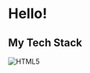 <h1>Hello!</h1>

<h2>My Tech Stack</h2>

![HTML5](https://img.shields.io/badge/-HTML5-F05032?style=for-the-badge&logo=html5&logoColor=ffffff)

